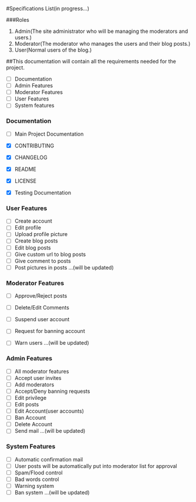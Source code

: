 #Specifications List(in progress...)

###Roles
1. Admin(The site administrator who will be managing the moderators and users.)
2. Moderator(The moderator who manages the users and their blog posts.)
3. User(Normal users of the blog.)

##This documentation will contain all the requirements needed for the project.

- [ ] Documentation
- [ ] Admin Features
- [ ] Moderator Features
- [ ] User Features
- [ ] System features

### Documentation

- [ ] Main Project Documentation
- [X] CONTRIBUTING
- [X] CHANGELOG
- [X] README
- [X] LICENSE
- [X] Testing Documentation



### User Features
- [ ] Create account
- [ ] Edit profile
- [ ] Upload profile picture
- [ ] Create blog posts
- [ ] Edit blog posts
- [ ] Give custom url to blog posts
- [ ] Give comment to posts
- [ ] Post pictures in posts
...(will be updated)

### Moderator Features

- [ ] Approve/Reject posts
- [ ] Delete/Edit Comments
- [ ] Suspend user account
- [ ] Request for banning account
- [ ] Warn users
...(will be updated)


### Admin Features

- [ ] All moderator features
- [ ] Accept user invites
- [ ] Add moderators
- [ ] Accept/Deny banning requests
- [ ] Edit privilege
- [ ] Edit posts
- [ ] Edit Account(user accounts)
- [ ] Ban Account
- [ ] Delete Account
- [ ] Send mail
...(will be updated)

### System Features

- [ ] Automatic confirmation mail
- [ ] User posts will be automatically put into moderator list for approval
- [ ] Spam/Flood control
- [ ] Bad words control
- [ ] Warning system
- [ ] Ban system
...(will be updated)
